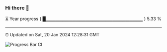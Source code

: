 ### Hi there 👋

⏳ Year progress { █▁▁▁▁▁▁▁▁▁▁▁▁▁▁▁▁▁▁▁▁▁▁▁▁▁▁▁▁▁ } 5.33 %

---

⏰ Updated on Sat, 20 Jan 2024 12:28:31 GMT

![Progress Bar CI](https://github.com/liununu/liununu/workflows/Progress%20Bar%20CI/badge.svg)
